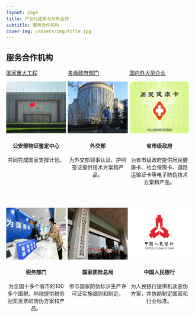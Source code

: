 ```yaml
---
layout: page
title: 产业化结果与对外合作
subtitle: 服务合作机构
cover-img: /assets/img/title.jpg
---
```

<!--
 * @Author: Conghao Wong
 * @Date: 2023-03-08 19:13:03
 * @LastEditors: Conghao Wong
 * @LastEditTime: 2023-03-12 17:29:27
 * @Description: file content
 * @Github: https://cocoon2wong.github.io
 * Copyright 2023 Conghao Wong, All Rights Reserved.
-->

<style>
    .t_grid {
        display: grid;
        grid-template-columns: 32% 32% 32%;
        grid-gap: 60px 1%;
    }

    .t_img {
        height: 140px;
    }
</style>

<link rel="stylesheet" type="text/css" href="/assets/css/user.css">

## 服务合作机构

<div class="t_grid">
    <a class="btn btn-info btn-lg get-started-btn btn_dark" href="/cooperations/services_index">国家重大工程</a>
    <a class="btn btn-info btn-lg get-started-btn btn_selected" href="/cooperations/services_1">各级政府部门</a>
    <a class="btn btn-info btn-lg get-started-btn btn_dark" href="/cooperations/services_2">国内外大型企业</a>
</div>

<p></p>

<div class="t_grid">
    <div style="text-align: center;">
        <img class="t_img" src="/assets/img/cooperations/services/1/1.png"><br>
        <h4>公安部物证鉴定中心</h4>
        共同完成国家支撑计划。
    </div>
    <!-- <div style="text-align: center;">
        <img class="t_img" src="/assets/img/cooperations/services/1/2.png"><br>
        <h4>公安部</h4>
        为公安部护照防伪提供防伪技术方案。
    </div> -->
    <div style="text-align: center;">
        <img class="t_img" src="/assets/img/cooperations/services/1/3.jpg"><br>
        <h4>外交部</h4>
        为外交部领事认证、护照签证提供技术方案和产品。
    </div>
    <div style="text-align: center;">
        <img class="t_img" src="/assets/img/cooperations/services/1/4.png"><br>
        <h4>省市级政府</h4>
        为省市级政府提供居民健康卡、社会保障卡、道路运输证卡等电子防伪技术方案和产品。
    </div>
    <div style="text-align: center;">
        <img class="t_img" src="/assets/img/cooperations/services/1/5.jpg"><br>
        <h4>税务部门</h4>
        为全国十多个省市的100多个国税、地税提供税务刮奖发票的防伪方案和产品。
    </div>
    <div style="text-align: center;">
        <img class="t_img" src="/assets/img/cooperations/services/1/6.jpeg"><br>
        <h4>国家质检总局</h4>
        参与国家防伪标识生产许可证实施细则和制定。
    </div>
    <div style="text-align: center;">
        <img class="t_img" src="/assets/img/cooperations/services/1/7.jpeg"><br>
        <h4>中国人民银行</h4>
        为人民银行提供机读鉴伪方案，并协助制定国家和行业标准。
    </div>
</div>